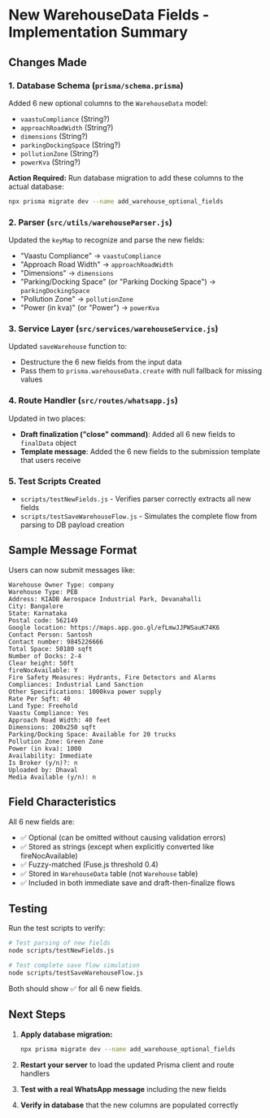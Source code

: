 # New WarehouseData Fields - Implementation Summary

## Changes Made

### 1. Database Schema (`prisma/schema.prisma`)
Added 6 new optional columns to the `WarehouseData` model:
- `vaastuCompliance` (String?)
- `approachRoadWidth` (String?)
- `dimensions` (String?)
- `parkingDockingSpace` (String?)
- `pollutionZone` (String?)
- `powerKva` (String?)

**Action Required:** Run database migration to add these columns to the actual database:
```bash
npx prisma migrate dev --name add_warehouse_optional_fields
```

### 2. Parser (`src/utils/warehouseParser.js`)
Updated the `keyMap` to recognize and parse the new fields:
- "Vaastu Compliance" → `vaastuCompliance`
- "Approach Road Width" → `approachRoadWidth`
- "Dimensions" → `dimensions`
- "Parking/Docking Space" (or "Parking Docking Space") → `parkingDockingSpace`
- "Pollution Zone" → `pollutionZone`
- "Power (in kva)" (or "Power") → `powerKva`

### 3. Service Layer (`src/services/warehouseService.js`)
Updated `saveWarehouse` function to:
- Destructure the 6 new fields from the input data
- Pass them to `prisma.warehouseData.create` with null fallback for missing values

### 4. Route Handler (`src/routes/whatsapp.js`)
Updated in two places:
- **Draft finalization ("close" command)**: Added all 6 new fields to `finalData` object
- **Template message**: Added the 6 new fields to the submission template that users receive

### 5. Test Scripts Created
- `scripts/testNewFields.js` - Verifies parser correctly extracts all new fields
- `scripts/testSaveWarehouseFlow.js` - Simulates the complete flow from parsing to DB payload creation

## Sample Message Format

Users can now submit messages like:

```
Warehouse Owner Type: company
Warehouse Type: PEB
Address: KIADB Aerospace Industrial Park, Devanahalli
City: Bangalore
State: Karnataka
Postal code: 562149
Google location: https://maps.app.goo.gl/efLmwJJPWSauK74K6
Contact Person: Santosh
Contact number: 9845226666
Total Space: 50180 sqft
Number of Docks: 2-4
Clear height: 50ft
fireNocAvailable: Y
Fire Safety Measures: Hydrants, Fire Detectors and Alarms
Compliances: Industrial Land Sanction
Other Specifications: 1000kva power supply
Rate Per Sqft: 40
Land Type: Freehold
Vaastu Compliance: Yes
Approach Road Width: 40 feet
Dimensions: 200x250 sqft
Parking/Docking Space: Available for 20 trucks
Pollution Zone: Green Zone
Power (in kva): 1000
Availability: Immediate
Is Broker (y/n)?: n
Uploaded by: Dhaval
Media Available (y/n): n
```

## Field Characteristics

All 6 new fields are:
- ✅ Optional (can be omitted without causing validation errors)
- ✅ Stored as strings (except when explicitly converted like fireNocAvailable)
- ✅ Fuzzy-matched (Fuse.js threshold 0.4)
- ✅ Stored in `WarehouseData` table (not `Warehouse` table)
- ✅ Included in both immediate save and draft-then-finalize flows

## Testing

Run the test scripts to verify:
```bash
# Test parsing of new fields
node scripts/testNewFields.js

# Test complete save flow simulation
node scripts/testSaveWarehouseFlow.js
```

Both should show ✅ for all 6 new fields.

## Next Steps

1. **Apply database migration:**
   ```bash
   npx prisma migrate dev --name add_warehouse_optional_fields
   ```

2. **Restart your server** to load the updated Prisma client and route handlers

3. **Test with a real WhatsApp message** including the new fields

4. **Verify in database** that the new columns are populated correctly
